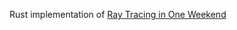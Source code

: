 Rust implementation of [Ray Tracing in One Weekend](https://raytracing.github.io/books/RayTracingInOneWeekend.html)
